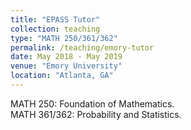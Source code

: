 ```yaml
---
title: "EPASS Tutor"
collection: teaching
type: "MATH 250/361/362"
permalink: /teaching/emory-tutor
date: May 2018 - May 2019
venue: "Emory University"
location: "Atlanta, GA"
---
```


MATH 250: Foundation of Mathematics.  
MATH 361/362: Probability and Statistics.

